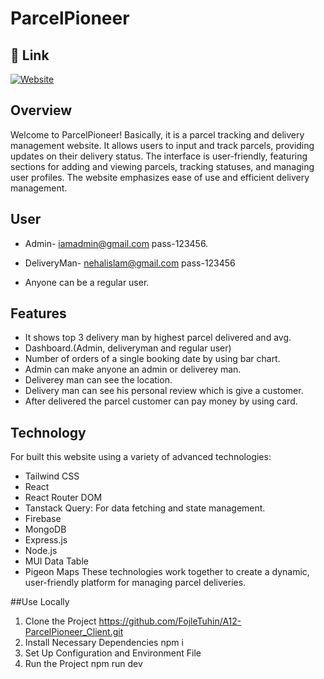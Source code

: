 
# ParcelPioneer




## 🔗 Link
[![Website](https://img.shields.io/badge/website-000?style=for-the-badge&logo=ko-fi&logoColor=white)](https://parcelpioneer.netlify.app/)

## Overview
<p>Welcome to ParcelPioneer! 
Basically, it is a parcel tracking and delivery management website. It allows users to input and track parcels, providing updates on their delivery status. The interface is user-friendly, featuring sections for adding and viewing parcels, tracking statuses, and managing user profiles. The website emphasizes ease of use and efficient delivery management. </p>


## User
- Admin- iamadmin@gmail.com pass-123456.

- DeliveryMan- nehalislam@gmail.com pass-123456

- Anyone can be a regular user.
## Features

- It shows top 3 delivery man by highest parcel delivered and avg.
- Dashboard.(Admin, deliveryman and regular user)
- Number of orders of a single booking date by using bar chart.
- Admin can make anyone an admin or deliverey man.
- Deliverey man can see the location.
- Delivery man can see his personal review which is give a customer.
- After delivered the  parcel customer can pay money by using card.


## Technology
For built this website using a variety of advanced technologies:
- Tailwind CSS
- React
- React Router DOM
- Tanstack Query: For data fetching and state management.
- Firebase
- MongoDB
- Express.js
- Node.js
- MUI Data Table
- Pigeon Maps
These technologies work together to create a dynamic, user-friendly platform for managing parcel deliveries.



##Use Locally
1. Clone the Project
   https://github.com/FojleTuhin/A12-ParcelPioneer_Client.git
2. Install Necessary Dependencies
   npm i
3. Set Up Configuration and Environment File
4. Run the Project
   npm run dev









